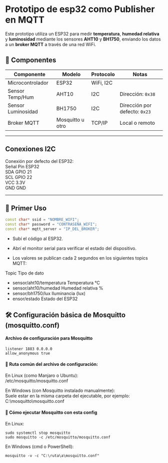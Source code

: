 # Prototipo de esp32 como Publisher en MQTT


Este prototipo utiliza un ESP32 para medir **temperatura**, **humedad relativa** y **luminosidad** mediante los sensores **AHT10** y **BH1750**, enviando los datos a un **broker MQTT** a través de una red WiFi.

## 🔧 Componentes

| Componente       | Modelo       | Protocolo | Notas |
|------------------|--------------|-----------|-------|
| Microcontrolador | ESP32        | WiFi, I2C |       |
| Sensor Temp/Hum  | AHT10        | I2C       | Dirección: `0x38` |
| Sensor Luminosidad | BH1750     | I2C       | Dirección por defecto: `0x23` |
| Broker MQTT      | Mosquitto u otro | TCP/IP | Local o remoto |

---  

## Conexiones I2C

Conexión por defecto del ESP32:  
Señal	Pin ESP32  
SDA	GPIO 21  
SCL	GPIO 22  
VCC	3.3V  
GND	GND  

---  
## 🚀 Primer Uso  

```cpp
const char* ssid = "NOMBRE_WIFI";
const char* password = "CONTRASEÑA_WIFI";
const char* mqtt_server = "IP_DEL_BROKER";
```  
   - Subí el código al ESP32.

   - Abrí el monitor serial para verificar el estado del dispositivo.

   - Los valores se publican cada 2 segundos en los siguientes topics MQTT:

Topic	Tipo de dato  
- sensor/aht10/temperatura	Temperatura °C  
- sensor/aht10/humedad	Humedad relativa %  
- sensor/bh1750/lux	Iluminancia (lux)  
- ensor/estado	Estado del ESP32  

## 🛠️ Configuración básica de Mosquitto (mosquitto.conf)  

#### Archivo de configuración para Mosquitto
```  
listener 1883 0.0.0.0
allow_anonymous true
```  

#### 📍 Ruta común del archivo de configuración:

En Linux (como Manjaro o Ubuntu):  
    /etc/mosquitto/mosquitto.conf

En Windows (con Mosquitto instalado manualmente):  
    Suele estar en la misma carpeta del ejecutable, por ejemplo:  
    C:\mosquitto\mosquitto.conf  

#### 🚀 Cómo ejecutar Mosquitto con esta config  

En Linux:
```
sudo systemctl stop mosquitto
sudo mosquitto -c /etc/mosquitto/mosquitto.conf
```

En Windows (cmd o PowerShell):
```
mosquitto -v -c "C:\ruta\a\mosquitto.conf"
```
